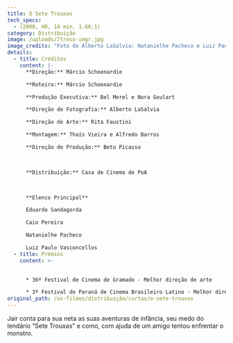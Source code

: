 ```yaml
---
title: O Sete Trouxas
tech_specs:
  - (2008, HD, 14 min, 1.66:1)
category: Distribuição
image: /uploads/7troux-imgr.jpg
image_credits: "Foto de Alberto LaSalvia: Natanielhe Pacheco e Luiz Paulo Vasconcellos"
details:
  - title: Créditos
    content: |-
      **Direção:** Márcio Schoenardie

      **Roteiro:** Márcio Schoenardie

      **Produção Executiva:** Bel Merel e Nora Goulart

      **Direção de Fotografia:** Alberto LaSalvia

      **Direção de Arte:** Rita Faustini

      **Montagem:** Thaís Vieira e Alfredo Barros

      **Direção de Produção:** Beto Picasso

       

      **Distribuição:** Casa de Cinema de PoA

       

      **Elenco Principal**

      Eduardo Sandagorda

      Caio Pereira

      Natanielhe Pacheco

      Luiz Paulo Vasconcellos
  - title: Prêmios
    content: >-
      

      * 36º Festival de Cinema de Gramado - Melhor direção de arte

      * 3º Festival do Paraná de Cinema Brasileiro Latino - Melhor direção de arte
original_path: /os-filmes/distribuição/curtas/o-sete-trouxas
---
```

Jair conta para sua neta as suas aventuras de infância, seu medo do lendário “Sete Trouxas” e como, com ajuda de um amigo tentou enfrentar o monstro.